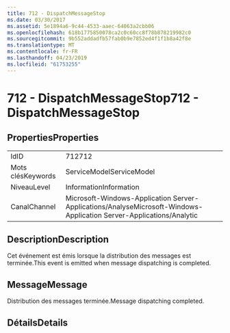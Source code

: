 ```yaml
---
title: 712 - DispatchMessageStop
ms.date: 03/30/2017
ms.assetid: 5e1894a6-9c44-4533-aaec-64063a2cbb06
ms.openlocfilehash: 618b1775850078ca2c0c60cc8f78b878219982c0
ms.sourcegitcommit: 9b552addadfb57fab0b9e7852ed4f1f1b8a42f8e
ms.translationtype: MT
ms.contentlocale: fr-FR
ms.lasthandoff: 04/23/2019
ms.locfileid: "61753255"
---
```

# <a name="712---dispatchmessagestop"></a><span data-ttu-id="7cd49-102">712 - DispatchMessageStop</span><span class="sxs-lookup"><span data-stu-id="7cd49-102">712 - DispatchMessageStop</span></span>
## <a name="properties"></a><span data-ttu-id="7cd49-103">Properties</span><span class="sxs-lookup"><span data-stu-id="7cd49-103">Properties</span></span>  
  
|||  
|-|-|  
|<span data-ttu-id="7cd49-104">Id</span><span class="sxs-lookup"><span data-stu-id="7cd49-104">ID</span></span>|<span data-ttu-id="7cd49-105">712</span><span class="sxs-lookup"><span data-stu-id="7cd49-105">712</span></span>|  
|<span data-ttu-id="7cd49-106">Mots clés</span><span class="sxs-lookup"><span data-stu-id="7cd49-106">Keywords</span></span>|<span data-ttu-id="7cd49-107">ServiceModel</span><span class="sxs-lookup"><span data-stu-id="7cd49-107">ServiceModel</span></span>|  
|<span data-ttu-id="7cd49-108">Niveau</span><span class="sxs-lookup"><span data-stu-id="7cd49-108">Level</span></span>|<span data-ttu-id="7cd49-109">Information</span><span class="sxs-lookup"><span data-stu-id="7cd49-109">Information</span></span>|  
|<span data-ttu-id="7cd49-110">Canal</span><span class="sxs-lookup"><span data-stu-id="7cd49-110">Channel</span></span>|<span data-ttu-id="7cd49-111">Microsoft-Windows-Application Server-Applications/Analyse</span><span class="sxs-lookup"><span data-stu-id="7cd49-111">Microsoft-Windows-Application Server-Applications/Analytic</span></span>|  
  
## <a name="description"></a><span data-ttu-id="7cd49-112">Description</span><span class="sxs-lookup"><span data-stu-id="7cd49-112">Description</span></span>  
 <span data-ttu-id="7cd49-113">Cet événement est émis lorsque la distribution des messages est terminée.</span><span class="sxs-lookup"><span data-stu-id="7cd49-113">This event is emitted when message dispatching is completed.</span></span>  
  
## <a name="message"></a><span data-ttu-id="7cd49-114">Message</span><span class="sxs-lookup"><span data-stu-id="7cd49-114">Message</span></span>  
 <span data-ttu-id="7cd49-115">Distribution des messages terminée.</span><span class="sxs-lookup"><span data-stu-id="7cd49-115">Message dispatching completed.</span></span>  
  
## <a name="details"></a><span data-ttu-id="7cd49-116">Détails</span><span class="sxs-lookup"><span data-stu-id="7cd49-116">Details</span></span>
